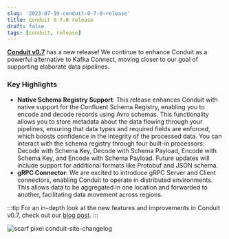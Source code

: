 ```yaml
---
slug: '2023-07-19-conduit-0-7-0-release'
title: Conduit 0.7.0 release
draft: false
tags: [conduit, release]
---
```


[**Conduit v0.7**](https://github.com/ConduitIO/conduit/releases/tag/v0.7.0) has a new release! We continue to enhance Conduit as a powerful alternative to Kafka Connect, moving closer to our goal of supporting elaborate data pipelines.

<!--truncate-->

### Key Highlights

- **Native Schema Registry Support**: This release enhances Conduit with native support for the Confluent Schema Registry, enabling you to encode and decode records using Avro schemas. This functionality allows you to store metadata about the data flowing through your pipelines, ensuring that data types and required fields are enforced, which boosts confidence in the integrity of the processed data. You can interact with the schema registry through four built-in processors: Decode with Schema Key, Decode with Schema Payload, Encode with Schema Key, and Encode with Schema Payload. Future updates will include support for additional formats like Protobuf and JSON schema.
- **gRPC Connector**: We are excited to introduce gRPC Server and Client connectors, enabling Conduit to operate in distributed environments. This allows data to be aggregated in one location and forwarded to another, facilitating data movement across regions.

:::tip
For an in-depth look at the new features and improvements in Conduit v0.7, check out our [blog post](https://meroxa.com/blog/conduit-0.7-is-here).
:::

![scarf pixel conduit-site-changelog](https://static.scarf.sh/a.png?x-pxid=b43cda70-9a98-4938-8857-471cc05e99c5)